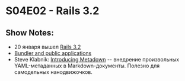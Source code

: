 # S04E02 - Rails 3.2
## Show Notes:
* 20 января вышел [Rails 3.2](http://weblog.rubyonrails.org/)
* [Bundler and public applications](http://blog.phusion.nl/2012/01/19/bundler-and-public-applications/)
* Steve Klabnik: [Introducing Metadown][1] -- внедрение произвольных
  YAML-метаданных в Markdown-документы. Полезно для самодельных нанодвижочков.

[1]: http://blog.steveklabnik.com/posts/2012-1-23-introducing-metadown "Introducing Metadown"
